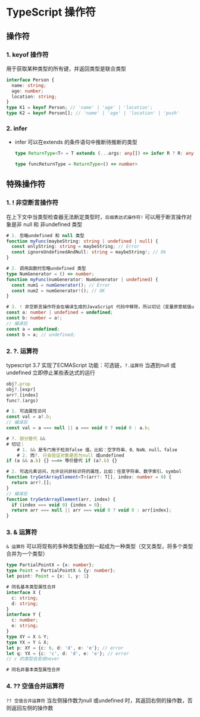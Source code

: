 # TypeScript 操作符

## 操作符

### 1. keyof 操作符

用于获取某种类型的所有键，并返回类型是联合类型

``` ts
interface Person {
  name: string;
  age: number;
  location: string;
}
type K1 = keyof Person; // 'name' | 'age' | 'location';
type K2 = keyof Person[]; // 'name' | 'age' | 'location' | 'push'
```

### 2. infer

- infer 可以在extends 的条件语句中推断待推断的类型

  ``` ts
  type ReturnType<T> = T extends (...args: any[]) => infer R ? R: any;
  
  type funcReturnType = ReturnType<() => number>
  ```

  



## 特殊操作符

### 1. ! 非空断言操作符

在上下文中当类型检查器无法断定类型时，`后缀表达式操作符!` 可以用于断言操作对象是非 null 和 非undefined 类型

``` ts
# 1. 忽略undefined 和 null 类型
function myFunc(maybeString: string | undefined | null) {
  const onlyString: string = maybeString; // Error
  const ignoreUndefinedAndNull: string = maybeString!; // Ok
}

# 2. 调用函数时忽略undefined 类型
type NumGenerator = () => number;
function myFunc(numGenerator: NumGenerator | undefined) {
  const num1 = numGenerator(); // Error
  const num2 = numGenerator!(); // OK
}

# 3. ! 非空断言操作符会在编译生成的JavaScript 代码中移除，所以切记（变量原意赋值undefined）
const a: number | undefined = undefined;
const b: number = a!;
// 编译后
const a = undefined;
const b = a; // undefined;
```

### 2. ?. 运算符

typescript 3.7 实现了ECMAScript 功能：可选链，`?.运算符` 当遇到null 或undefined 立即停止某些表达式的运行

``` ts
obj?.prop
obj?.[expr]
arr?.[index]
func?.(args)

# 1. 可选属性访问
const val = a?.b;
// 编译后
const val = a === null || a === void 0 ? void 0 : a.b;

# ?. 部分替代 &&
# 切记：
	# 1. && 是专门用于检测false 值，比如：空字符串、0、NaN、null、false
	# 2. 而?. 只会验证对象是否为null 或undefined
if (a && a.b) {} ===> 等价替代 if (a?.b) {}

# 2. 可选元素访问，允许访问非标识符的属性，比如：任意字符串、数字索引、symbol
function tryGetArrayElement<T>(arr?: T[], index: number = 0) {
  return arr?.[];
}
// 编译后
function tryGetArrayElement(arr, index) {
  if (index === void 0) {index = 0};
  return arr === null || arr === void 0 ? void 0 : arr[index];
}
```

### 3. & 运算符

`& 运算符` 可以将现有的多种类型叠加到一起成为一种类型（交叉类型，将多个类型合并为一个类型）

``` ts
type PartialPointX = {x: number};
type Point = PartialPointX & {y: number};
let point: Point = {x: 1, y: 1}

# 同名基本类型属性合并
interface X {
  c: string;
  d: string;
}
interface Y {
  c: number;
  e: string;
}
type XY = X & Y;
type YX = Y & X;
let p: XY = {c: 6, d: 'd', e: 'e'}; // error
let q: YX = {c: 'c', d: 'd', e: 'e'}; // error
// c 的类型会变成never

# 同名非基本类型属性合并
```

### 4. ?? 空值合并运算符

`?? 空值合并运算符` 当左侧操作数为null 或undefined 时，其返回右侧的操作数，否则返回左侧的操作数